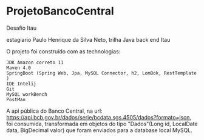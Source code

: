 # ProjetoBancoCentral
Desafio Itau

estagiario Paulo Henrique da Silva Neto, trilha Java back end Itau

O projeto foi construído com as technologias:

    JDK Amazon correto 11
    Maven 4.0
    SpringBoot (Spring Web, Jpa, MySQL Connector, h2, LomBok, RestTemplate )
    IDE Intelij
    Git
    MySQL workBench
    PostMan
  
 
A api pública do Banco Central, na url: https://api.bcb.gov.br/dados/serie/bcdata.sgs.4505/dados?formato=json,
foi consumida, transformada em objetos do tipo "Dados"(Long id, LocalDate data, BigDecimal valor) que foram enviados para a database local MySQL.

